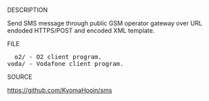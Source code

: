 
DESCRIPTION

Send SMS message through public GSM operator gateway over URL endoded HTTPS/POST and encoded XML template.   

FILE

<pre>
  o2/ - O2 client program.
voda/ - Vodafone client program.
</pre>

SOURCE

https://github.com/KyomaHooin/sms

